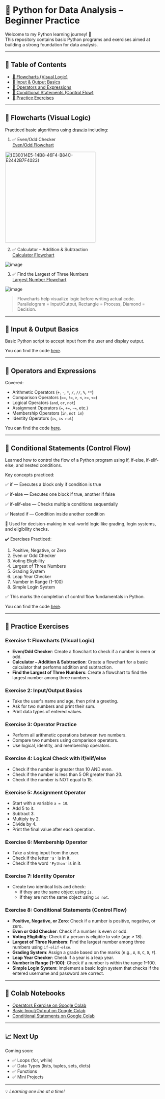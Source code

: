 # 🐍 Python for Data Analysis – Beginner Practice

Welcome to my Python learning journey! 🚀  
This repository contains basic Python programs and exercises aimed at building a strong foundation for data analysis.

---

## 📌 Table of Contents

- [🔷 Flowcharts (Visual Logic)](#flowcharts-visual-logic)  
- [🔹 Input & Output Basics](#input--output-basics)  
- [🔸 Operators and Expressions](#operators-and-expressions)  
- [🔻 Conditional Statements (Control Flow)](#conditional-statements-control-flow)  
- [🧪 Practice Exercises](#practice-exercises)  

---

## 🔷 Flowcharts (Visual Logic)

Practiced basic algorithms using [draw.io](https://draw.io) including:

1. ✅ Even/Odd Checker  
   [Even/Odd Flowchart](https://app.diagrams.net/#Hrohitjaiswalrj32%2FFlowcharts%2Fmain%2Fflowchart1.drawio#%7B%22pageId%22%3A%22QOld8AiaXbUUEI0DL37W%22%7D)
     
<img width="294" alt="{E30014E5-14B8-46F4-B84C-E2442B7F4023}" src="https://github.com/user-attachments/assets/55777abb-a1f6-47a4-ad4e-a15f1c5aa635" />

2. ✅ Calculator – Addition & Subtraction  
   [Calculator Flowchart](https://app.diagrams.net/#Hrohitjaiswalrj32%2FFlowcharts%2Fmain%2Fflowchart1.drawio#%7B%22pageId%22%3A%22kexJNnkVuC1LKTrwEOO6%22%7D)

![image](https://github.com/user-attachments/assets/1e9f82f7-a895-499a-b149-4b4b3a03fae9)

3. ✅ Find the Largest of Three Numbers  
   [Largest Number Flowchart](https://app.diagrams.net/#Hrohitjaiswalrj32%2FFlowcharts%2Fmain%2Fflowchart1.drawio#%7B%22pageId%22%3A%22kexJNnkVuC1LKTrwEOO6%22%7D)

![image](https://github.com/user-attachments/assets/9afa4b94-5ab7-4bab-ba24-e38fc12607e9)

> Flowcharts help visualize logic before writing actual code.  
> Parallelogram = Input/Output, Rectangle = Process, Diamond = Decision.

---

## 🔹 Input & Output Basics

Basic Python script to accept input from the user and display output.

You can find the code [here](https://colab.research.google.com/drive/1h9NTsgz5WaSRol5jPg6RXs7h6wD99Rm8).

---

## 🔸 Operators and Expressions

Covered:

- Arithmetic Operators (`+`, `-`, `*`, `/`, `//`, `%`, `**`)
- Comparison Operators (`==`, `!=`, `>`, `<`, `>=`, `<=`)
- Logical Operators (`and`, `or`, `not`)
- Assignment Operators (`=`, `+=`, `-=`, etc.)
- Membership Operators (`in`, `not in`)
- Identity Operators (`is`, `is not`)

You can find the code [here](https://colab.research.google.com/drive/1l4yKEo8oBnYpPlBHwgVnN4w_950weohT#scrollTo=GqbGTScx9z4x).

---

## 🔻 Conditional Statements (Control Flow)

Learned how to control the flow of a Python program using if, if-else, if-elif-else, and nested conditions.

Key concepts practiced:

✅ if — Executes a block only if condition is true

✅ if-else — Executes one block if true, another if false

✅ if-elif-else — Checks multiple conditions sequentially

✅ Nested if — Condition inside another condition

🧠 Used for decision-making in real-world logic like grading, login systems, and eligibility checks.

✔️ Exercises Practiced:

1. Positive, Negative, or Zero  
2. Even or Odd Checker  
3. Voting Eligibility  
4. Largest of Three Numbers  
5. Grading System  
6. Leap Year Checker  
7. Number in Range (1–100)  
8. Simple Login System  

✅ This marks the completion of control flow fundamentals in Python.

You can find the code [here](https://colab.research.google.com/drive/1Sx-Qy1ldv1J8slBe9c-uS7XsFG8jhITn?usp=sharing).

---

## 🧪 Practice Exercises

### Exercise 1: Flowcharts (Visual Logic)

- **Even/Odd Checker**: Create a flowchart to check if a number is even or odd.
- **Calculator – Addition & Subtraction**: Create a flowchart for a basic calculator that performs addition and subtraction.
- **Find the Largest of Three Numbers**: Create a flowchart to find the largest number among three numbers.

### Exercise 2: Input/Output Basics
- Take the user's name and age, then print a greeting.
- Ask for two numbers and print their sum.
- Print data types of entered values.

### Exercise 3: Operator Practice
- Perform all arithmetic operations between two numbers.
- Compare two numbers using comparison operators.
- Use logical, identity, and membership operators.

### Exercise 4: Logical Check with if/elif/else
- Check if the number is greater than 10 AND even.
- Check if the number is less than 5 OR greater than 20.
- Check if the number is NOT equal to 15.

### Exercise 5: Assignment Operator
- Start with a variable `a = 10`.
- Add 5 to it.
- Subtract 3.
- Multiply by 2.
- Divide by 4.
- Print the final value after each operation.

### Exercise 6: Membership Operator
- Take a string input from the user.
- Check if the letter `'a'` is in it.
- Check if the word `'Python'` is in it.

### Exercise 7: Identity Operator
- Create two identical lists and check:
  - if they are the same object using `is`.
  - if they are not the same object using `is not`.

### Exercise 8: Conditional Statements (Control Flow)
- **Positive, Negative, or Zero**: Check if a number is positive, negative, or zero.
- **Even or Odd Checker**: Check if a number is even or odd.
- **Voting Eligibility**: Check if a person is eligible to vote (age ≥ 18).
- **Largest of Three Numbers**: Find the largest number among three numbers using `if-elif-else`.
- **Grading System**: Assign a grade based on the marks (e.g., `A`, `B`, `C`, `D`, `F`).
- **Leap Year Checker**: Check if a year is a leap year.
- **Number in Range (1–100)**: Check if a number is within the range 1–100.
- **Simple Login System**: Implement a basic login system that checks if the entered username and password are correct.

---

## 🔗 Colab Notebooks

- [Operators Exercise on Google Colab](https://colab.research.google.com/drive/1l4yKEo8oBnYpPlBHwgVnN4w_950weohT#scrollTo=GqbGTScx9z4x)
- [Basic Input/Output on Google Colab](https://colab.research.google.com/drive/1h9NTsgz5WaSRol5jPg6RXs7h6wD99Rm8)
- [Conditional Statements on Google Colab](https://colab.research.google.com/drive/1Sx-Qy1ldv1J8slBe9c-uS7XsFG8jhITn?usp=sharing)

---

## 📈 Next Up

Coming soon:
- ✅ Loops (for, while)
- ✅ Data Types (lists, tuples, sets, dicts)
- ✅ Functions
- ✅ Mini Projects

---

💡 _Learning one line at a time!_
